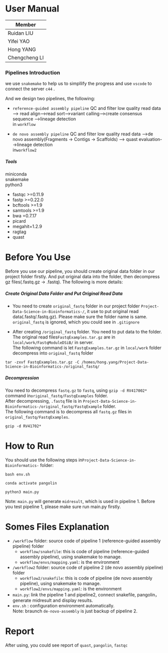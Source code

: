 # User Manual

|  Member       | 
|  ----         |
| Ruidan LIU    | 
| Yifei YAO     | 
| Hong YANG     | 
| Chengcheng LI | 


### Pipelines Introduction

we use `snakemake` to help us to simpllify the progress and use `vscode` to connect the server `c44` .

And we design two pipelines, the following:

- `reference-guided assembly pipeline` QC and filter low quality read data --> read align-->read sort-->variant calling-->create consensus sequence -->lineage detection</br>
in `workflow`

- `de novo assembly pipeline` QC and filter low quality read data -->de novo assembly(Fragments -> Contigs -> Scaffolds) --> quast evaluation-->lineage detection</br>
in`workflow2`



##### Tools

miniconda</br>
snakemake</br>
python3</br>
- fastqc >=0.11.9
- fastp >=0.22.0
- bcftools >=1.9
- samtools >=1.9
- bwa =0.7.17
- picard
- megahit=1.2.9
- ragtag
- quast


# Before You Use

Before you use our pipeline, you should create original data folder in our project folder firstly. And put original data into the folder, then decompress gz files(.fastq.gz -> .fastq). The following is more details:

##### Create Original Data Folder and Put Original Read Data

*  You need to create `original_fastq` folder in our project folder `Project-Data-Science-in-Bioinformatics-/`, it use to put original read data(.fastq/.fastq.gz). Please make sure the folder name is same. </br>
`original_fastq` is ignored, which you could see in `.gitignore`</br>


* After creating `/original_fastq` folder. You need to put data to the folder. </br>
The original read files`FastqExamples.tar.gz` are in `local/work/FastqModuleDSiB/` in server. </br>
The following command is let `FastqExamples.tar.gz` in `local/work` folder decompress into `original_fastq` folder</br>
```
tar -zxvf FastqExamples.tar.gz -C /homes/hong.yang/Project-Data-Science-in-Bioinformatics-/original_fastq/
```
##### Decompression
You need to decompress `fastq.gz` to `fastq`, using `gzip -d RV417002*` command in`original_fastq/FastqExamples` folder.</br>
After decompressing, `.fastq` file is in `Project-Data-Science-in-Bioinformatics-/original_fastq/FastqExample` folder.</br>
The following command is to decompress all `fastq.gz` files in `original_fastq/FastqExamples`.

```
gzip -d RV41702*
```

  
# How to Run

You should use the following steps in`Project-Data-Science-in-Bioinformatics-` folder:
```
bash env.sh
```

```
conda activate pangolin
```

```
python3 main.py
```
Note: `main.py` will generate `midresult`, which is used in pipeline 1. Before you test pipeline 1,  please make sure run main.py firstly.
# Somes Files Explanation
* `/workflow` folder: source code of pipeline 1  (reference-guided assembly pipeline) folder </br>
  * `workflow/snakefile`: this is code of pipeline (reference-guided assembly pipeline), using snakemake to manage.</br>
  * `workflow/envs/mapping.yaml`: is the environment
* `/workflow2` folder: source code of pipeline 2 (de novo assembly pipeline) folder </br>
  * `workflow2/snakefile`: this is code of pipeline (de novo assembly pipeline), using snakemake to manage.</br>
  * `workflow2/envs/mapping.yaml`: is the environment
* `main.py`: link the pipeline 1 and pipeline2, connect snakefile, pangolin，generate midresult and display results. 
* `env.sh` : configuration environment automatically.</br>
Note: braunch `de-novo-assembly` is just backup of pipeline 2. 

# Report
After using, you could see report of `quast`, `pangolin`, `fastqc`
